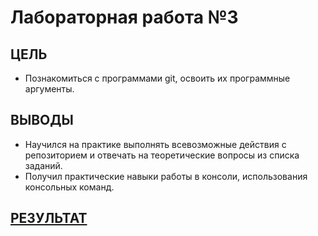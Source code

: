# Лабораторная работа №3

## ЦЕЛЬ
- Познакомиться с программами git, освоить их программные аргументы.

## ВЫВОДЫ
- Научился на практике выполнять всевозможные действия с репозиторием и отвечать на теоретические вопросы из списка заданий.
- Получил практические навыки работы в консоли, использования консольных команд.

## [РЕЗУЛЬТАТ](Лаба3.pdf)
